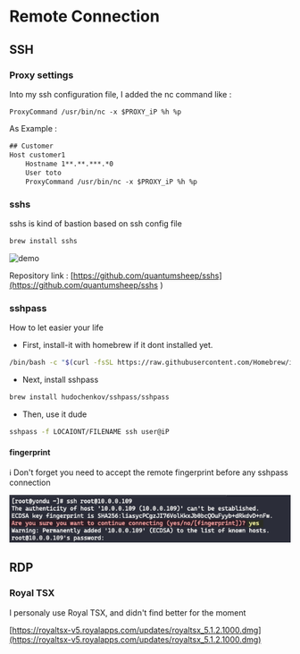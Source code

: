 # Remote Connection

## SSH

### Proxy settings

Into my ssh configuration file, I added the nc command like :

```shell
ProxyCommand /usr/bin/nc -x $PROXY_iP %h %p
```

As Example :

```shell
## Customer
Host customer1
    Hostname 1**.**.***.*0
    User toto
    ProxyCommand /usr/bin/nc -x $PROXY_iP %h %p
```

### sshs

sshs is kind of bastion based on ssh config file

```zsh
brew install sshs
```

![demo](https://camo.githubusercontent.com/31b61454d3d87320d2839f2a6b84e392e0b5e4a8a1760164684220358b7de426/68747470733a2f2f692e696d6775722e636f6d2f69506d694556552e676966)

Repository link : [https://github.com/quantumsheep/sshs](https://github.com/quantumsheep/sshs
)

### sshpass

How to let easier your life

* First, install-it with homebrew if it dont installed yet.

```zsh
/bin/bash -c "$(curl -fsSL https://raw.githubusercontent.com/Homebrew/install/HEAD/install.sh)"
```

* Next, install sshpass

```zsh
brew install hudochenkov/sshpass/sshpass
```

* Then, use it dude

```zsh
sshpass -f LOCAIONT/FILENAME ssh user@iP
```

#### fingerprint

ℹ️ Don't forget you need to accept the remote fingerprint before any sshpass connection

![fingerprint example](resources/remote-session.png)

## RDP

### Royal TSX

I personaly use Royal TSX, and didn't find better for the moment

[https://royaltsx-v5.royalapps.com/updates/royaltsx_5.1.2.1000.dmg](https://royaltsx-v5.royalapps.com/updates/royaltsx_5.1.2.1000.dmg)
